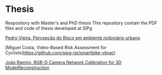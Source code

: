 # Thesis
Respository with Master's and PhD thesis 
This repository contain the PDF files and code of thesis developed at SIPg


[Pedro Vieira, Percepção do Risco em ambiente rodoviário urbano](https://github.com/sipg-isr/Thesis/tree/master/MSc/PedroVieira)

[Miguel Costa,  Video-Based Risk Assessment for Cyclists(https://github.com/sipg-isr/smartbike-vbrac)

[João Ramiro, RGB-D Camera Network Calibration for 3D ModelReconstruction](https://github.com/DonHaul/MscThesis)
